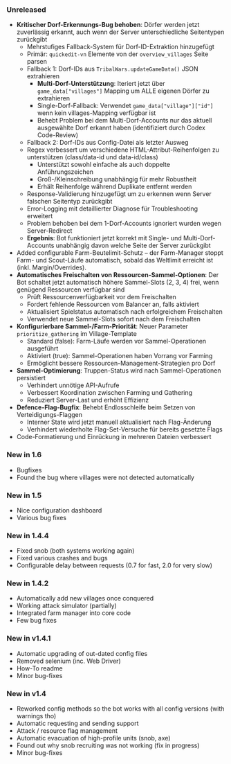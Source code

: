 ### Unreleased
- **Kritischer Dorf-Erkennungs-Bug behoben**: Dörfer werden jetzt zuverlässig erkannt, auch wenn der Server unterschiedliche Seitentypen zurückgibt
  - Mehrstufiges Fallback-System für Dorf-ID-Extraktion hinzugefügt
  - Primär: `quickedit-vn` Elemente von der `overview_villages` Seite parsen
  - Fallback 1: Dorf-IDs aus `TribalWars.updateGameData()` JSON extrahieren
    - **Multi-Dorf-Unterstützung**: Iteriert jetzt über `game_data["villages"]` Mapping um ALLE eigenen Dörfer zu extrahieren
    - Single-Dorf-Fallback: Verwendet `game_data["village"]["id"]` wenn kein villages-Mapping verfügbar ist
    - Behebt Problem bei dem Multi-Dorf-Accounts nur das aktuell ausgewählte Dorf erkannt haben (identifiziert durch Codex Code-Review)
  - Fallback 2: Dorf-IDs aus Config-Datei als letzter Ausweg
  - Regex verbessert um verschiedene HTML-Attribut-Reihenfolgen zu unterstützen (class/data-id und data-id/class)
    - Unterstützt sowohl einfache als auch doppelte Anführungszeichen
    - Groß-/Kleinschreibung unabhängig für mehr Robustheit
    - Erhält Reihenfolge während Duplikate entfernt werden
  - Response-Validierung hinzugefügt um zu erkennen wenn Server falschen Seitentyp zurückgibt
  - Error-Logging mit detaillierter Diagnose für Troubleshooting erweitert
  - Problem behoben bei dem 1-Dorf-Accounts ignoriert wurden wegen Server-Redirect
  - **Ergebnis**: Bot funktioniert jetzt korrekt mit Single- und Multi-Dorf-Accounts unabhängig davon welche Seite der Server zurückgibt
- Added configurable Farm-Beutelimit-Schutz – der Farm-Manager stoppt Farm- und Scout-Läufe automatisch, sobald das Weltlimit erreicht ist (inkl. Margin/Overrides).
- **Automatisches Freischalten von Ressourcen-Sammel-Optionen**: Der Bot schaltet jetzt automatisch höhere Sammel-Slots (2, 3, 4) frei, wenn genügend Ressourcen verfügbar sind
  - Prüft Ressourcenverfügbarkeit vor dem Freischalten
  - Fordert fehlende Ressourcen vom Balancer an, falls aktiviert
  - Aktualisiert Spielstatus automatisch nach erfolgreichem Freischalten
  - Verwendet neue Sammel-Slots sofort nach dem Freischalten
- **Konfigurierbare Sammel-/Farm-Priorität**: Neuer Parameter `prioritize_gathering` im Village-Template
  - Standard (false): Farm-Läufe werden vor Sammel-Operationen ausgeführt
  - Aktiviert (true): Sammel-Operationen haben Vorrang vor Farming
  - Ermöglicht bessere Ressourcen-Management-Strategien pro Dorf
- **Sammel-Optimierung**: Truppen-Status wird nach Sammel-Operationen persistiert
  - Verhindert unnötige API-Aufrufe
  - Verbessert Koordination zwischen Farming und Gathering
  - Reduziert Server-Last und erhöht Effizienz
- **Defence-Flag-Bugfix**: Behebt Endlosschleife beim Setzen von Verteidigungs-Flaggen
  - Interner State wird jetzt manuell aktualisiert nach Flag-Änderung
  - Verhindert wiederholte Flag-Set-Versuche für bereits gesetzte Flags
- Code-Formatierung und Einrückung in mehreren Dateien verbessert

### New in 1.6
- Bugfixes
- Found the bug where villages were not detected automatically

### New in 1.5
- Nice configuration dashboard
- Various bug fixes

### New in 1.4.4
- Fixed snob (both systems working again)
- Fixed various crashes and bugs
- Configurable delay between requests (0.7 for fast, 2.0 for very slow)

### New in 1.4.2
- Automatically add new villages once conquered
- Working attack simulator (partially)
- Integrated farm manager into core code
- Few bug fixes

### New in v1.4.1
- Automatic upgrading of out-dated config files
- Removed selenium (inc. Web Driver)
- How-To readme
- Minor bug-fixes

### New in v1.4
- Reworked config methods so the bot works with all config versions (with warnings tho)
- Automatic requesting and sending support
- Attack / resource flag management
- Automatic evacuation of high-profile units (snob, axe)
- Found out why snob recruiting was not working (fix in progress)
- Minor bug-fixes
